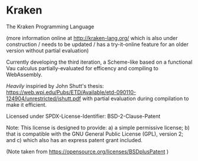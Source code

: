 Kraken
======

The Kraken Programming Language

(more information online at http://kraken-lang.org/ which is also under construction / needs to be updated / has a try-it-online feature for an older version without partial evaluation)

Currently developing the third iteration, a Scheme-like based on a functional Vau calculus partially-evaluated for efficency and compiling to WebAssembly.

*Heavily* inspiried by John Shutt's thesis: https://web.wpi.edu/Pubs/ETD/Available/etd-090110-124904/unrestricted/jshutt.pdf
with partial evaluation during compilation to make it efficient.



Licensed under
SPDX-License-Identifier: BSD-2-Clause-Patent

Note: This license is designed to provide: a) a simple permissive license; b) that is compatible with the GNU General Public License (GPL), version 2; and c) which also has an express patent grant included.

(Note taken from https://opensource.org/licenses/BSDplusPatent )



